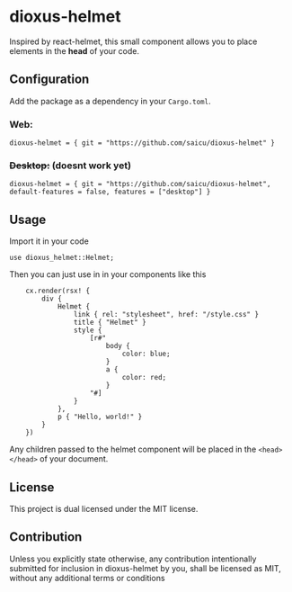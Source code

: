 # dioxus-helmet

Inspired by react-helmet, this small component allows you to place elements in the **head** of your code.

## Configuration

Add the package as a dependency in your `Cargo.toml`.

### Web:
```
dioxus-helmet = { git = "https://github.com/saicu/dioxus-helmet" }
```

### ~~Desktop:~~ (doesnt work yet)
```
dioxus-helmet = { git = "https://github.com/saicu/dioxus-helmet", default-features = false, features = ["desktop"] }
```

## Usage

Import it in your code 
```
use dioxus_helmet::Helmet;
```

Then you can just use in in your components like this

``` 
    cx.render(rsx! {
        div {
            Helmet {
                link { rel: "stylesheet", href: "/style.css" }
                title { "Helmet" }
                style {
                    [r#"
                        body {
                            color: blue;
                        }
                        a {
                            color: red;
                        }
                    "#]
                }
            },
            p { "Hello, world!" }
        }
    })

```

Any children passed to the helmet component will be placed in the `<head></head>` of your document.

## License

This project is dual licensed under the MIT license.

## Contribution

Unless you explicitly state otherwise, any contribution intentionally submitted for inclusion in dioxus-helmet by you, shall be licensed as MIT, without any additional terms or conditions